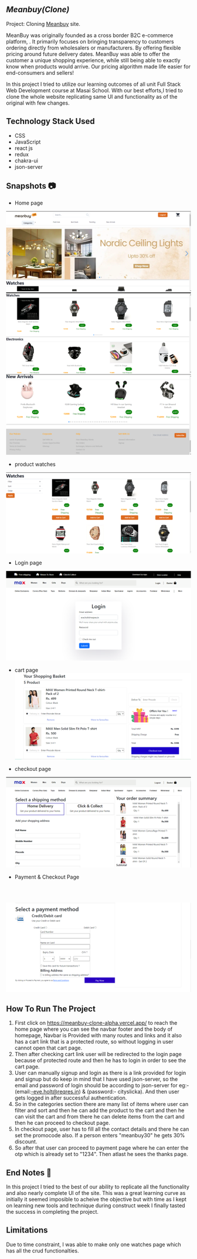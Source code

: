 ## _Meanbuy(Clone)_

Project: Cloning [Meanbuy](https://www.meanbuy.com/) site.

MeanBuy was originally founded as a cross border B2C e-commerce platform, . It primarily focuses on bringing transparency to customers ordering directly from wholesalers or manufacturers. By offering flexible pricing around future delivery dates. MeanBuy was able to offer the customer a unique shopping experience, while still being able to exactly know when products would arrive. Our pricing algorithm made life easier for end-consumers and sellers!

In this project I tried to utilize our learning outcomes of all unit Full Stack Web Development course at Masai School. With our best efforts,I tried to clone the whole website replicating same UI and functionality as of the original with few changes.

## Technology Stack Used

- CSS
- JavaScript
- react js
- redux 
- chakra-ui
- json-server

## Snapshots 📷
- Home page

![signup](https://github.com/abhi72181/meanbuy_clone/blob/main/public/images/Screenshot%20(754).png?raw=true)
![signup](https://github.com/abhi72181/meanbuy_clone/blob/main/public/images/Screenshot%20(756).png?raw=true)
![signup](https://github.com/abhi72181/meanbuy_clone/blob/main/public/images/Screenshot%20(758).png?raw=true)



- product watches


![linkAccount](https://github.com/abhi72181/meanbuy_clone/blob/main/public/images/watch.png?raw=true)
<!-- https://github.com/abhi72181/meanbuy_clone/blob/main/public/images/watch.png?raw=true -->


- Login page

![indianWearmen1](https://raw.githubusercontent.com/surajahirwar/maxfashion_clone/main/Maxfation_backend/7.PNG)

- cart page 
![indianwearmen2](https://raw.githubusercontent.com/surajahirwar/maxfashion_clone/main/Maxfation_backend/8.PNG)

- checkout page

![cart1](https://raw.githubusercontent.com/surajahirwar/maxfashion_clone/main/Maxfation_backend/9.PNG)


- Payment & Checkout Page

<br/> <br/> 

![cart2](https://raw.githubusercontent.com/surajahirwar/maxfashion_clone/main/Maxfation_backend/10.PNG)




## How To Run The Project
1. First click on https://meanbuy-clone-alpha.vercel.app/ to reach the home page where you can see the navbar footer and the body of homepage, Navbar is Provided with many routes and links and it also has a cart link that is a protected route, so without logging in user cannot open that cart page.
2. Then after checking cart link user will be redirected to the login page because of protected route and then he has to login in order to see the cart page.
3. User can manually signup and login as there is a link provided for login and signup but do keep in mind that I have used json-server, so the email and password of login should be according to json-server for eg:-(email:-eve.holt@reqres.in) & (password:- cityslicka). And then user gets logged in after successful authentication.
4. So in the categories section there are many list of items where user can filter and sort and then he can add the product to the cart and then he can visit the cart and from there he can delete items from the cart and then he can proceed to checkout page.
5. In checkout page, user has to fill all the contact details and there he can set the promocode also. If a person enters "meanbuy30" he gets 30% discount.
6. So after that user can proceed to payment page where he can enter the otp which is already set to "1234". Then atlast he sees the thanks page.

## End Notes 🧾
In this project I tried to the best of our ability to replicate all the functionality and also nearly complete UI of the site. This was a great learning curve as initially it seemed imposible to acheive the objective but with time as I kept on learning new tools and technique during construct week I finally tasted the success in completing the project.

## Limitations
Due to time constraint, I was able to make only one watches page which has all the crud functionalties. 
